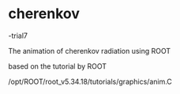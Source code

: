 cherenkov
=========
-trial7

The animation of cherenkov radiation using ROOT

based on the tutorial by ROOT

/opt/ROOT/root_v5.34.18/tutorials/graphics/anim.C
